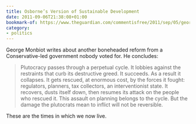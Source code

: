 ```yaml
---
title: Osborne’s Version of Sustainable Development
date: 2011-09-06T21:38:08+01:00
bookmark-of: https://www.theguardian.com/commentisfree/2011/sep/05/george-osborne-motorway-sustainable-development
category:
- politics
---
```

George Monbiot writes about another boneheaded reform from a Conservative-led government nobody voted for. He concludes:

> Plutocracy passes through a perpetual cycle. It lobbies against the restraints that curb its destructive greed. It succeeds. As a result it collapses. It gets rescued, at enormous cost, by the forces it fought: regulators, planners, tax collectors, an interventionist state. It recovers, dusts itself down, then resumes its attack on the people who rescued it. This assault on planning belongs to the cycle. But the damage the plutocrats mean to inflict will not be reversible.

These are the times in which we now live.
